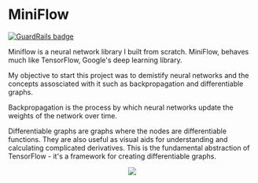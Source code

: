 # MiniFlow

[![GuardRails badge](https://badges.production.guardrails.io/shtakai/mini-flow.svg)](https://www.guardrails.io)

Miniflow is a neural network library I built from scratch. MiniFlow, behaves much like TensorFlow, Google's deep learning library.

My objective to start this project was to demistify neural networks and the concepts assosciated with it such as backpropagation and differentiable graphs.

Backpropagation is the process by which neural networks update the weights of the network over time.

Differentiable graphs are graphs where the nodes are differentiable functions. They are also useful as visual aids for understanding and calculating complicated derivatives. This is the fundamental abstraction of TensorFlow - it's a framework for creating differentiable graphs.

<p align="center">
	<img src = "https://upload.wikimedia.org/wikipedia/commons/9/99/Neural_network_example.svg">
</p>


